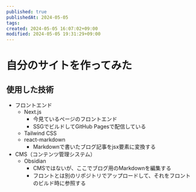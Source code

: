 ```yaml
---
published: true
publishedAt: 2024-05-05
tags:
created: 2024-05-05 16:07:02+09:00
modified: 2024-05-05 19:31:29+09:00
---
```


# 自分のサイトを作ってみた

## 使用した技術

- フロントエンド
    - Next.js
        - 今見ているページのフロントエンド
        - SSGでビルドしてGitHub Pagesで配信している
    - Tailwind CSS
    - react-markdown
        - Markdownで書いたブログ記事をjsx要素に変換する
- CMS（コンテンツ管理システム）
    - Obsidian
        - CMSではないが、ここでブログ用のMarkdownを編集する
        - フロントとは別のリポジトリでアップロードして、それをフロントのビルド時に参照する
